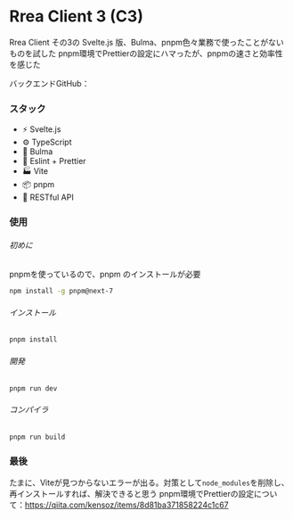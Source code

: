 # Rrea Client 3 (C3)

Rrea Client その3の Svelte.js 版、Bulma、pnpm色々業務で使ったことがないものを試した
pnpm環境でPrettierの設定にハマったが、pnpmの速さと効率性を感じた

バックエンドGitHub：

### スタック

+ ⚡️ Svelte.js
+ ⚙️ TypeScript
+ 🎨 Bulma
+ 📑 Eslint + Prettier
+ 🏭 Vite
+ 📦 pnpm
+ 🔺 RESTful API

### 使用

###### 初めに

pnpmを使っているので、pnpm のインストールが必要

```bash
npm install -g pnpm@next-7
```

###### インストール

```bash
pnpm install
```

###### 開発

```bash
pnpm run dev
```

###### コンパイラ

```bash
pnpm run build
```

### 最後

たまに、Viteが見つからないエラーが出る。対策として`node_modules`を削除し、再インストールすれば、解決できると思う
pnpm環境でPrettierの設定について：https://qiita.com/kensoz/items/8d81ba371858224c1c67
